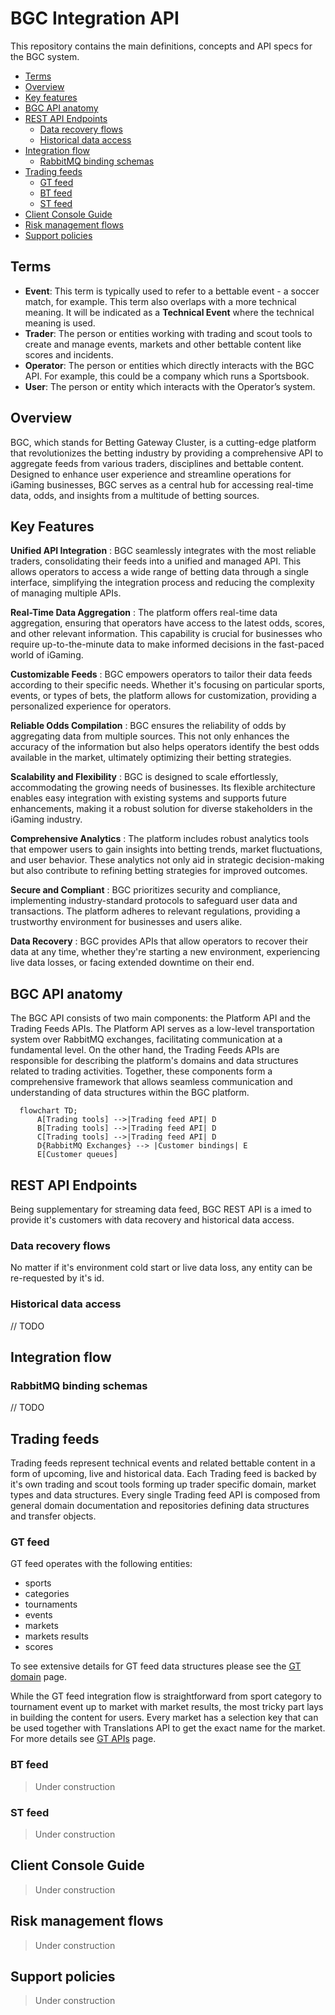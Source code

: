 # BGC Integration API

This repository contains the main definitions, concepts and API specs for the BGC system.

- [Terms](#terms)
- [Overview](#overview)
- [Key features](#key-features)
- [BGC API anatomy](#bgc-api-anatomy)
- [REST API Endpoints](#rest-api-endpoints)
  - [Data recovery flows](#data-recovery-flows)
  - [Historical data access](#historical-data-access)
- [Integration flow](#integration-flow)
  - [RabbitMQ binding schemas](#rabbimq-binding-schemas)
- [Trading feeds](#trading-feeds)
  - [GT feed](#gt-feed)
  - [BT feed](#bt-feed)
  - [ST feed](#st-feed)
- [Client Console Guide](#client-console-guide)
- [Risk management flows](#risk-management-flows)
- [Support policies](#support-policies)

## Terms
- **Event**: This term is typically used to refer to a bettable event - a soccer match, for example. This term also overlaps with a more technical meaning. It will be indicated as a **Technical Event** where the technical meaning is used.
- **Trader**: The person or entities working with trading and scout tools to create and manage events, markets and other bettable content like scores and incidents.
- **Operator**: The person or entities which directly interacts with the BGC API. For example, this could be a company which runs a Sportsbook.
- **User**: The person or entity which interacts with the Operator’s system.

## Overview
BGC, which stands for Betting Gateway Cluster, is a cutting-edge platform that revolutionizes the betting industry by providing a comprehensive API to aggregate feeds from various traders, disciplines and bettable content. Designed to enhance user experience and streamline operations for iGaming businesses, BGC serves as a central hub for accessing real-time data, odds, and insights from a multitude of betting sources.

## Key Features

**Unified API Integration**
: BGC seamlessly integrates with the most reliable traders, consolidating their feeds into a unified and managed API. This allows operators to access a wide range of betting data through a single interface, simplifying the integration process and reducing the complexity of managing multiple APIs.

**Real-Time Data Aggregation**
: The platform offers real-time data aggregation, ensuring that operators have access to the latest odds, scores, and other relevant information. This capability is crucial for businesses who require up-to-the-minute data to make informed decisions in the fast-paced world of iGaming.

**Customizable Feeds**
: BGC empowers operators to tailor their data feeds according to their specific needs. Whether it's focusing on particular sports, events, or types of bets, the platform allows for customization, providing a personalized experience for operators.

**Reliable Odds Compilation**
: BGC ensures the reliability of odds by aggregating data from multiple sources. This not only enhances the accuracy of the information but also helps operators identify the best odds available in the market, ultimately optimizing their betting strategies.

**Scalability and Flexibility**
: BGC is designed to scale effortlessly, accommodating the growing needs of businesses. Its flexible architecture enables easy integration with existing systems and supports future enhancements, making it a robust solution for diverse stakeholders in the iGaming industry.

**Comprehensive Analytics**
: The platform includes robust analytics tools that empower users to gain insights into betting trends, market fluctuations, and user behavior. These analytics not only aid in strategic decision-making but also contribute to refining betting strategies for improved outcomes.

**Secure and Compliant**
: BGC prioritizes security and compliance, implementing industry-standard protocols to safeguard user data and transactions. The platform adheres to relevant regulations, providing a trustworthy environment for businesses and users alike.

**Data Recovery**
: BGC provides APIs that allow operators to recover their data at any time, whether they're starting a new environment, experiencing live data losses, or facing extended downtime on their end.

## BGC API anatomy
The BGC API consists of two main components: the Platform API and the Trading Feeds APIs. The Platform API serves as a low-level transportation system over RabbitMQ exchanges, facilitating communication at a fundamental level. On the other hand, the Trading Feeds APIs are responsible for describing the platform's domains and data structures related to trading activities. Together, these components form a comprehensive framework that allows seamless communication and understanding of data structures within the BGC platform.
```mermaid
  flowchart TD;
      A[Trading tools] -->|Trading feed API| D
      B[Trading tools] -->|Trading feed API| D
      C[Trading tools] -->|Trading feed API| D
      D{RabbitMQ Exchanges} --> |Customer bindings| E
      E[Customer queues]
```

## REST API Endpoints
Being supplementary for streaming data feed, BGC REST API is a
imed to provide it's customers with data recovery and historical data access.

### Data recovery flows
No matter if it's environment cold start or live data loss, any entity can be re-requested by it's id.

### Historical data access
// TODO

## Integration flow
### RabbitMQ binding schemas
// TODO

## Trading feeds
Trading feeds represent technical events and related bettable content in a form of upcoming, live and historical data. 
Each Trading feed is backed by it's own trading and scout tools forming up trader specific domain, market types and data structures. Every single Trading feed API is composed from general domain documentation and repositories defining data structures and transfer objects.

### GT feed
GT feed operates with the following entities:
* sports
* categories
* tournaments
* events
* markets
* markets results
* scores

To see extensive details for GT feed data structures please see the [GT domain](GT-DOMAIN.md) page.

While the GT feed integration flow is straightforward from sport category to tournament event up to market with market results, the most tricky part lays in building the content for users. Every market has a selection key that can be used together with Translations API to get the exact name for the market. For more details see [GT APIs](GT-APIS.md) page.

### BT feed
> Under construction

[//]: # (To see extensive details for BT feed data structures please see the [BT domain]&#40;BT-DOMAIN.md&#41; page.)

### ST feed
> Under construction

[//]: # (To see extensive details for ST feed data structures please see the [ST domain]&#40;ST-DOMAIN.md&#41; page.)

## Client Console Guide
> Under construction

[//]: # (To see Client Console UI examples along with platform operator guide please see the [client console guide]&#40;CLIENT-CONSOLE-GUIDE.md&#41;.)

## Risk management flows
> Under construction

## Support policies
> Under construction